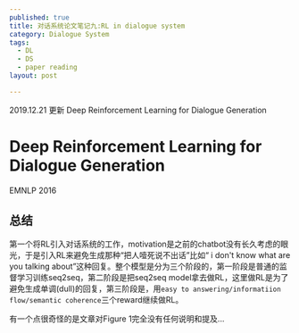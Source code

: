 ```yaml
---
published: true
title: 对话系统论文笔记九:RL in dialogue system
category: Dialogue System
tags: 
  - DL
  - DS
  - paper reading
layout: post

---
```


2019.12.21 更新 Deep Reinforcement Learning for Dialogue Generation

# Deep Reinforcement Learning for Dialogue Generation

EMNLP 2016

## 总结

第一个将RL引入对话系统的工作，motivation是之前的chatbot没有长久考虑的眼光，于是引入RL来避免生成那种“把人噎死说不出话”比如“ i don't know what are you talking about”这种回复。整个模型是分为三个阶段的，第一阶段是普通的监督学习训练seq2seq，第二阶段是把seq2seq model拿去做RL，这里做RL是为了避免生成单调(dull)的回复，第三阶段是，用`easy to answering/informatiion flow/semantic coherence`三个reward继续做RL。

有一个点很奇怪的是文章对Figure 1完全没有任何说明和提及...